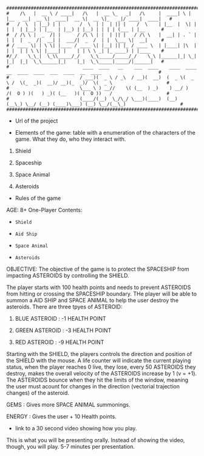 ```
##################################################################################################################################
#    /\   |  __ \ / ____|   /\   |  __ \_   _|   /\     |  ____| \ | |__   __|  __ \|  ____|  __ \|  __ \|_   _|/ ____|  ____|   #
#   /  \  | |__) | |       /  \  | |  | || |    /  \    | |__  |  \| |  | |  | |__) | |__  | |__) | |__) | | | | (___ | |__      #
#  / /\ \ |  _  /| |      / /\ \ | |  | || |   / /\ \   |  __| | . ` |  | |  |  _  /|  __| |  ___/|  _  /  | |  \___ \|  __|     #
# / ____ \| | \ \| |____ / ____ \| |__| || |_ / ____ \  | |____| |\  |  | |  | | \ \| |____| |    | | \ \ _| |_ ____) | |____    #
#/_/    \_\_|  \_\\_____/_/    \_\_____/_____/_/    \_\ |______|_| \_|  |_|  |_|  \_\______|_|    |_|  \_\_____|_____/|______|   #
#                           ____  ____   __    ___  ____    ____  ____   __  ____  ____  ___  ____  __  ____                     #
#                          / ___)(  _ \ / _\  / __)(  __)  (  _ \(  _ \ /  \(_  _)(  __)/ __)(_  _)/  \(  _ \                    #
#                          \___ \ ) __//    \( (__  ) _)    ) __/ )   /(  O ) )(   ) _)( (__   )( (  O ))   /                    #
#                          (____/(__)  \_/\_/ \___)(____)  (__)  (__\_) \__/ (__) (____)\___) (__) \__/(__\_)                    #
##################################################################################################################################
```

- Url of the project

- Elements of the game: table with a enumeration of the characters of the game. What they do, who they interact with.

1. Shield

2. Spaceship

3. Space Animal 

4. Asteroids

- Rules of the game

AGE: 8+
One-Player 
Contents: 

-     Shield
-     Aid Ship
-     Space Animal 
-     Asteroids

OBJECTIVE: The objective of the game is to protect the SPACESHIP from impacting ASTEROIDS by controlling 
the SHIELD. 

The player starts with 100 health points and needs to prevent ASTEROIDS from  hitting or crossing the 
SPACESHIP boundary. THe player will be able to summon a AID SHIP and SPACE ANIMAL to help the user 
destroy the asteroids. There are three tpyes of ASTEROID:

1. BLUE ASTEROID  : -1 HEALTH POINT

2. GREEN ASTEROID : -3 HEALTH POINT

3. RED ASTEROID   : -9 HEALTH POINT

Starting with the SHIELD, the players controls the direction and position of the SHIELD with the mouse. 
A life counter will indicate the current playing status, when the player reaches 0 live, they lose, every 50 ASTEROIDS they 
destroy, makes the overall velocity of the ASTEROIDS increase by 1 (v = +1). The ASTEROIDS bounce when they hit the 
limits of the  window, meaning the user must acount for changes in the direction (vectorial trajection changes) of the asteroid. 

GEMS   : Gives more SPACE ANIMAL summonings. 

ENERGY : Gives the user + 10 Health points. 


- link to a 30 second video showing how you play.

This is what you will be presenting orally. Instead of showing the video, though, you will play. 5-7 minutes per presentation.
